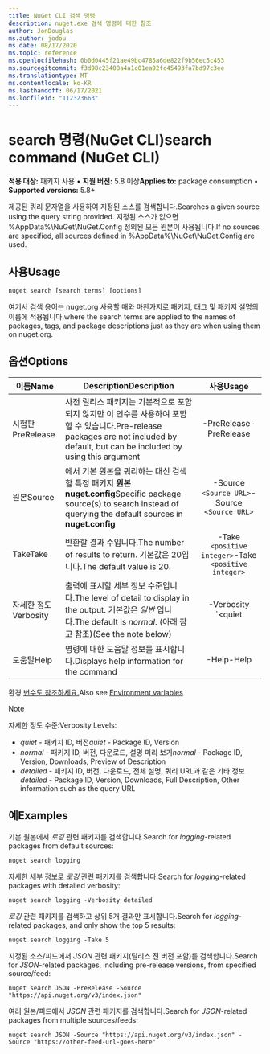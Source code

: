 ```yaml
---
title: NuGet CLI 검색 명령
description: nuget.exe 검색 명령에 대한 참조
author: JonDouglas
ms.author: jodou
ms.date: 08/17/2020
ms.topic: reference
ms.openlocfilehash: 0b0d0445f21ae49bc4785a6de822f9b56ec5c453
ms.sourcegitcommit: f3d98c23408a4a1c01ea92fc45493fa7bd97c3ee
ms.translationtype: MT
ms.contentlocale: ko-KR
ms.lasthandoff: 06/17/2021
ms.locfileid: "112323663"
---
```

# <a name="search-command-nuget-cli"></a><span data-ttu-id="5b327-103">search 명령(NuGet CLI)</span><span class="sxs-lookup"><span data-stu-id="5b327-103">search command (NuGet CLI)</span></span>

<span data-ttu-id="5b327-104">**적용 대상:** 패키지 사용 &bullet; **지원 버전:** 5.8 이상</span><span class="sxs-lookup"><span data-stu-id="5b327-104">**Applies to:** package consumption &bullet; **Supported versions:** 5.8+</span></span>

<span data-ttu-id="5b327-105">제공된 쿼리 문자열을 사용하여 지정된 소스를 검색합니다.</span><span class="sxs-lookup"><span data-stu-id="5b327-105">Searches a given source using the query string provided.</span></span> <span data-ttu-id="5b327-106">지정된 소스가 없으면 %AppData%\NuGet\NuGet.Config 정의된 모든 원본이 사용됩니다.</span><span class="sxs-lookup"><span data-stu-id="5b327-106">If no sources are specified, all sources defined in %AppData%\NuGet\NuGet.Config are used.</span></span>

## <a name="usage"></a><span data-ttu-id="5b327-107">사용</span><span class="sxs-lookup"><span data-stu-id="5b327-107">Usage</span></span>

```cli
nuget search [search terms] [options]
```

<span data-ttu-id="5b327-108">여기서 검색 용어는 nuget.org 사용할 때와 마찬가지로 패키지, 태그 및 패키지 설명의 이름에 적용됩니다.</span><span class="sxs-lookup"><span data-stu-id="5b327-108">where the search terms are applied to the names of packages, tags, and package descriptions just as they are when using them on nuget.org.</span></span>

## <a name="options"></a><span data-ttu-id="5b327-109">옵션</span><span class="sxs-lookup"><span data-stu-id="5b327-109">Options</span></span>

| <span data-ttu-id="5b327-110">이름</span><span class="sxs-lookup"><span data-stu-id="5b327-110">Name</span></span> | <span data-ttu-id="5b327-111">Description</span><span class="sxs-lookup"><span data-stu-id="5b327-111">Description</span></span> | <span data-ttu-id="5b327-112">사용</span><span class="sxs-lookup"><span data-stu-id="5b327-112">Usage</span></span> |
| ---  |     ---     |  :-:  |
| <span data-ttu-id="5b327-113">시험판</span><span class="sxs-lookup"><span data-stu-id="5b327-113">PreRelease</span></span> | <span data-ttu-id="5b327-114">사전 릴리스 패키지는 기본적으로 포함되지 않지만 이 인수를 사용하여 포함할 수 있습니다.</span><span class="sxs-lookup"><span data-stu-id="5b327-114">Pre-release packages are not included by default, but can be included by using this argument</span></span> | <span data-ttu-id="5b327-115">-PreRelease</span><span class="sxs-lookup"><span data-stu-id="5b327-115">-PreRelease</span></span> |
| <span data-ttu-id="5b327-116">원본</span><span class="sxs-lookup"><span data-stu-id="5b327-116">Source</span></span> | <span data-ttu-id="5b327-117">에서 기본 원본을 쿼리하는 대신 검색할 특정 패키지 __원본nuget.config__</span><span class="sxs-lookup"><span data-stu-id="5b327-117">Specific package source(s) to search instead of querying the default sources in __nuget.config__</span></span> | <span data-ttu-id="5b327-118">-Source `<Source URL>`</span><span class="sxs-lookup"><span data-stu-id="5b327-118">-Source `<Source URL>`</span></span>|
| <span data-ttu-id="5b327-119">Take</span><span class="sxs-lookup"><span data-stu-id="5b327-119">Take</span></span> | <span data-ttu-id="5b327-120">반환할 결과 수입니다.</span><span class="sxs-lookup"><span data-stu-id="5b327-120">The number of results to return.</span></span> <span data-ttu-id="5b327-121">기본값은 20입니다.</span><span class="sxs-lookup"><span data-stu-id="5b327-121">The default value is 20.</span></span> | <span data-ttu-id="5b327-122">-Take `<positive integer>`</span><span class="sxs-lookup"><span data-stu-id="5b327-122">-Take `<positive integer>`</span></span> |
| <span data-ttu-id="5b327-123">자세한 정도</span><span class="sxs-lookup"><span data-stu-id="5b327-123">Verbosity</span></span> | <span data-ttu-id="5b327-124">출력에 표시할 세부 정보 수준입니다.</span><span class="sxs-lookup"><span data-stu-id="5b327-124">The level of detail to display in the output.</span></span> <span data-ttu-id="5b327-125">기본값은 _일반_ 입니다.</span><span class="sxs-lookup"><span data-stu-id="5b327-125">The default is _normal_.</span></span> <span data-ttu-id="5b327-126">(아래 참고 참조)</span><span class="sxs-lookup"><span data-stu-id="5b327-126">(See the note below)</span></span>  | <span data-ttu-id="5b327-127">-Verbosity `<quiet|normal|detailed>`</span><span class="sxs-lookup"><span data-stu-id="5b327-127">-Verbosity `<quiet|normal|detailed>`</span></span> |
| <span data-ttu-id="5b327-128">도움말</span><span class="sxs-lookup"><span data-stu-id="5b327-128">Help</span></span> | <span data-ttu-id="5b327-129">명령에 대한 도움말 정보를 표시합니다.</span><span class="sxs-lookup"><span data-stu-id="5b327-129">Displays help information for the command</span></span> | <span data-ttu-id="5b327-130">-Help</span><span class="sxs-lookup"><span data-stu-id="5b327-130">-Help</span></span> |

<span data-ttu-id="5b327-131">환경 [변수도 참조하세요.](cli-ref-environment-variables.md)</span><span class="sxs-lookup"><span data-stu-id="5b327-131">Also see [Environment variables](cli-ref-environment-variables.md)</span></span>

> [!NOTE] 
> <span data-ttu-id="5b327-132">자세한 정도 수준:</span><span class="sxs-lookup"><span data-stu-id="5b327-132">Verbosity Levels:</span></span>
> * <span data-ttu-id="5b327-133">_quiet_ - 패키지 ID, 버전</span><span class="sxs-lookup"><span data-stu-id="5b327-133">_quiet_ - Package ID, Version</span></span>
> * <span data-ttu-id="5b327-134">_normal_ - 패키지 ID, 버전, 다운로드, 설명 미리 보기</span><span class="sxs-lookup"><span data-stu-id="5b327-134">_normal_ - Package ID, Version, Downloads, Preview of Description</span></span>
> * <span data-ttu-id="5b327-135">_detailed_ - 패키지 ID, 버전, 다운로드, 전체 설명, 쿼리 URL과 같은 기타 정보</span><span class="sxs-lookup"><span data-stu-id="5b327-135">_detailed_ - Package ID, Version, Downloads, Full Description, Other information such as the query URL</span></span>

## <a name="examples"></a><span data-ttu-id="5b327-136">예</span><span class="sxs-lookup"><span data-stu-id="5b327-136">Examples</span></span>

<span data-ttu-id="5b327-137">기본 원본에서 *로깅* 관련 패키지를 검색합니다.</span><span class="sxs-lookup"><span data-stu-id="5b327-137">Search for *logging*-related packages from default sources:</span></span>
```
nuget search logging
```
<span data-ttu-id="5b327-138">자세한 세부 정보로 *로깅* 관련 패키지를 검색합니다.</span><span class="sxs-lookup"><span data-stu-id="5b327-138">Search for *logging*-related packages with detailed verbosity:</span></span>
```
nuget search logging -Verbosity detailed
```
<span data-ttu-id="5b327-139">*로깅* 관련 패키지를 검색하고 상위 5개 결과만 표시합니다.</span><span class="sxs-lookup"><span data-stu-id="5b327-139">Search for *logging*-related packages, and only show the top 5 results:</span></span>
```
nuget search logging -Take 5
```
<span data-ttu-id="5b327-140">지정된 소스/피드에서 *JSON* 관련 패키지(릴리스 전 버전 포함)를 검색합니다.</span><span class="sxs-lookup"><span data-stu-id="5b327-140">Search for *JSON*-related packages, including pre-release versions, from specified source/feed:</span></span>
```
nuget search JSON -PreRelease -Source "https://api.nuget.org/v3/index.json"
```
<span data-ttu-id="5b327-141">여러 원본/피드에서 *JSON* 관련 패키지를 검색합니다.</span><span class="sxs-lookup"><span data-stu-id="5b327-141">Search for *JSON*-related packages from multiple sources/feeds:</span></span>
```
nuget search JSON -Source "https://api.nuget.org/v3/index.json" -Source "https://other-feed-url-goes-here"
```
